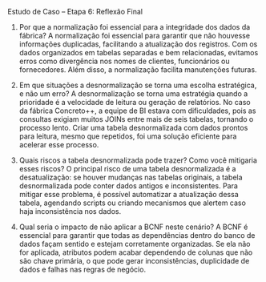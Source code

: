 Estudo de Caso – Etapa 6: Reflexão Final

1. Por que a normalização foi essencial para a integridade dos dados da fábrica?
A normalização foi essencial para garantir que não houvesse informações duplicadas, facilitando a atualização dos registros. Com os dados organizados em tabelas separadas e bem relacionadas, evitamos erros como divergência nos nomes de clientes, funcionários ou fornecedores. Além disso, a normalização facilita manutenções futuras.

2. Em que situações a desnormalização se torna uma escolha estratégica, e não um erro?
A desnormalização se torna uma estratégia quando a prioridade é a velocidade de leitura ou geração de relatórios. No caso da fábrica Concreto++, a equipe de BI estava com dificuldades, pois as consultas exigiam muitos JOINs entre mais de seis tabelas, tornando o processo lento. Criar uma tabela desnormalizada com dados prontos para leitura, mesmo que repetidos, foi uma solução eficiente para acelerar esse processo.

3. Quais riscos a tabela desnormalizada pode trazer? Como você mitigaria esses riscos?
O principal risco de uma tabela desnormalizada é a desatualização: se houver mudanças nas tabelas originais, a tabela desnormalizada pode conter dados antigos e inconsistentes. Para mitigar esse problema, é possível automatizar a atualização dessa tabela, agendando scripts ou criando mecanismos que alertem caso haja inconsistência nos dados.

4. Qual seria o impacto de não aplicar a BCNF neste cenário?
A BCNF é essencial para garantir que todas as dependências dentro do banco de dados façam sentido e estejam corretamente organizadas. Se ela não for aplicada, atributos podem acabar dependendo de colunas que não são chave primária, o que pode gerar inconsistências, duplicidade de dados e falhas nas regras de negócio. 


